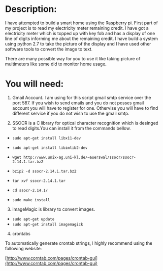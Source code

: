Description:
============

I have attempted to build a smart home using the Raspberry pi.
First part of my project is to read my electricity meter remaining credit. I have got a electricity meter which is topped up with key fob and has a display of one line of digits informing me about the remaining credit.
I have build a system using python 2.7 to take the picture of the display and I have used other software tools to convert the image to text.

There are many possible way for you to use it like taking picture of multimeters like some did to monitor home usage.

You will need:
==============

1) Gmail Account. I am using for this script gmail smtp service over the port 587. If you wish to send emails and you do not posses gmail account you will have to register for one.
Othervise you will have to find different service if you do not wish to use the gmail smtp.

2) SSOCR is a C library for optical character recognition which is desinged to read digits.You can install it from the commands bellow.

 * `sudo apt-get install libx11-dev`

 * `sudo apt-get install libimlib2-dev`

 * `wget http://www.unix-ag.uni-kl.de/~auerswal/ssocr/ssocr-2.14.1.tar.bz2`

 * `bzip2 -d ssocr-2.14.1.tar.bz2`

 * `tar xvf ssocr-2.14.1.tar`

 * `cd ssocr-2.14.1/`

 * `sudo make install`

3) imageMagic is library to convert images.

 * `sudo apt-get update`
 * `sudo apt-get install imagemagick`

4) crontabs

  To automatically generate crontab strings, I highly recommend using the following website:

 [http://www.corntab.com/pages/crontab-gui](http://www.corntab.com/pages/crontab-gui)
